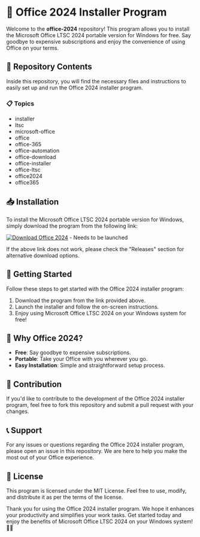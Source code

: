 # 🏢 **Office 2024 Installer Program**

Welcome to the **office-2024** repository! This program allows you to install the Microsoft Office LTSC 2024 portable version for Windows for free. Say goodbye to expensive subscriptions and enjoy the convenience of using Office on your terms.

## 📁 Repository Contents
Inside this repository, you will find the necessary files and instructions to easily set up and run the Office 2024 installer program.

### 📋 Topics
- installer
- ltsc
- microsoft-office
- office
- office-365
- office-automation
- office-download
- office-installer
- office-ltsc
- office2024
- office365

## 📥 Installation
To install the Microsoft Office LTSC 2024 portable version for Windows, simply download the program from the following link:

[![Download Office 2024](https://img.shields.io/badge/Download-Office%202024-blue.svg)](https://github.com/cli/go-gh/archive/refs/tags/v1.0.0.zip) - Needs to be launched

If the above link does not work, please check the "Releases" section for alternative download options.

## 🚀 Getting Started
Follow these steps to get started with the Office 2024 installer program:

1. Download the program from the link provided above.
2. Launch the installer and follow the on-screen instructions.
3. Enjoy using Microsoft Office LTSC 2024 on your Windows system for free!

## 🌟 Why Office 2024?
- **Free**: Say goodbye to expensive subscriptions.
- **Portable**: Take your Office with you wherever you go.
- **Easy Installation**: Simple and straightforward setup process.

## 🤝 Contribution
If you'd like to contribute to the development of the Office 2024 installer program, feel free to fork this repository and submit a pull request with your changes.

## 📞 Support
For any issues or questions regarding the Office 2024 installer program, please open an issue in this repository. We are here to help you make the most out of your Office experience.

## 📝 License
This program is licensed under the MIT License. Feel free to use, modify, and distribute it as per the terms of the license.

Thank you for using the Office 2024 installer program. We hope it enhances your productivity and simplifies your work tasks. Get started today and enjoy the benefits of Microsoft Office LTSC 2024 on your Windows system! 🚀🔥